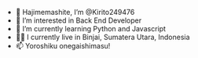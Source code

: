 - 👋 Hajimemashite, I’m @Kirito249476
- 👀 I’m interested in Back End Developer
- 🌱 I’m currently learning Python and Javascript
- 🐱‍🚀 I currently live in Binjai, Sumatera Utara, Indonesia
- 📫 Yoroshiku onegaishimasu!
